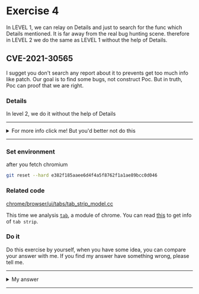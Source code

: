 # Exercise 4

In LEVEL 1, we can relay on Details and just to search for the func which Details mentioned. It is far away from the real bug hunting scene. therefore in LEVEL 2 we do the same as LEVEL 1 without the help of Details.

## CVE-2021-30565
I sugget you don't search any report about it to prevents get too much info like patch. Our goal is to find some bugs, not construct Poc. But in truth, Poc can proof that we are right.


### Details

In level 2, we do it without the help of Details


---------

<details>
  <summary>For more info click me! But you'd better not do this</summary>

  https://bugs.chromium.org/p/chromium/issues/detail?id=1210985  

</details>

--------

### Set environment

after you fetch chromium
```sh
git reset --hard e382f185aaee6d4f4a5f8762f1a1ae89bcc0d046
```

### Related code

[chrome/browser/ui/tabs/tab_strip_model.cc](https://crrev.com/e382f185aaee6d4f4a5f8762f1a1ae89bcc0d046/chrome/browser/ui/tabs/tab_strip_model.cc)

This time we analysis [`tab`](https://www.chromium.org/user-experience/tabs), a module of chrome. You can read [this](https://www.chromium.org/developers/design-documents/tab-strip-mac) to get info of `tab strip`.


### Do it
Do this exercise by yourself, when you have some idea, you can compare your answer with me. If you find my answer have something wrong, please tell me.


---------

<details>
  <summary>My answer</summary>

  ```c++
  std::unique_ptr<content::WebContents> TabStripModel::ReplaceWebContentsAt(
    int index,
    std::unique_ptr<WebContents> new_contents) {
  ReentrancyCheck reentrancy_check(&reentrancy_guard_);

  delegate()->WillAddWebContents(new_contents.get());

  DCHECK(ContainsIndex(index));

  FixOpeners(index);

  TabStripSelectionChange selection(GetActiveWebContents(), selection_model_);
  WebContents* raw_new_contents = new_contents.get();
  std::unique_ptr<WebContents> old_contents =
      contents_data_[index]->ReplaceWebContents(std::move(new_contents));

  // When the active WebContents is replaced send out a selection notification
  // too. We do this as nearly all observers need to treat a replacement of the
  // selected contents as the selection changing.
  if (active_index() == index) {
    selection.new_contents = raw_new_contents;
    selection.reason = TabStripModelObserver::CHANGE_REASON_REPLACED;
  }

  TabStripModelChange::Replace replace;
  replace.old_contents = old_contents.get();
  replace.new_contents = raw_new_contents;
  replace.index = index;
  TabStripModelChange change(replace);
  for (auto& observer : observers_)
    observer.OnTabStripModelChanged(this, change, selection);

  return old_contents;
}
```

</details>

--------
